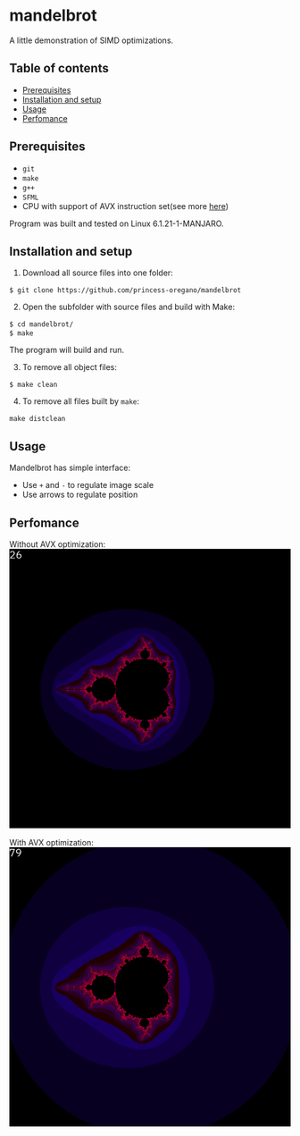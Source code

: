 # mandelbrot

A little demonstration of SIMD optimizations.

## Table of contents
* [Prerequisites](#prerequisites)
* [Installation and setup](#installation-and-setup)
* [Usage](#usage)
* [Perfomance](#perfomance)

## Prerequisites
* `git`
* `make`
* `g++`
* `SFML`
* CPU with support of AVX instruction set(see more [here](https://www.laruence.com/sse/ "Intel Intrinsic's Guide"))

Program was built and tested on Linux 6.1.21-1-MANJARO.

## Installation and setup
1. Download all source files into one folder:
```
$ git clone https://github.com/princess-oregano/mandelbrot
```
2. Open the subfolder with source files and build with Make:
```
$ cd mandelbrot/
$ make
```
The program will build and run.

3. To remove all object files:
```
$ make clean
```
4. To remove all files built by `make`:
```
make distclean
```

## Usage
Mandelbrot has simple interface:
* Use `+` and `-` to regulate image scale
* Use arrows to regulate position 

## Perfomance

Without AVX optimization:
<img src = "res/avx_off.png">

With AVX optimization:
<img src = "res/avx_on.png">

